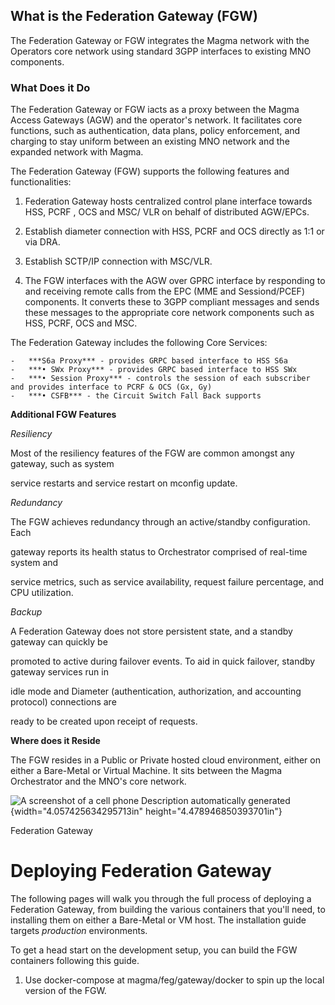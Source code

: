 ## What is the Federation Gateway (FGW)

The Federation Gateway or FGW integrates the Magma network with the Operators core network using standard 3GPP interfaces to existing MNO components.

### What Does it Do

The Federation Gateway or FGW iacts as a proxy between the Magma Access
Gateways (AGW) and the operator's network. It facilitates core
functions, such as authentication, data plans, policy enforcement, and
charging to stay uniform between an existing MNO network and the
expanded network with Magma.

The Federation Gateway (FGW) supports the following features and
functionalities:

1.  Federation Gateway hosts centralized control plane interface towards
    HSS, PCRF , OCS and MSC/ VLR on behalf of distributed AGW/EPCs.

2.  Establish diameter connection with HSS, PCRF and OCS directly as 1:1
    or via DRA.

3.  Establish SCTP/IP connection with MSC/VLR.

4.  The FGW interfaces with the AGW over GPRC interface by responding to
    and receiving remote calls from the EPC (MME and Sessiond/PCEF)
    components. It converts these to 3GPP compliant messages and sends
    these messages to the appropriate core network components such as
    HSS, PCRF, OCS and MSC.

The Federation Gateway includes the following Core Services:

    -   ***S6a Proxy*** - provides GRPC based interface to HSS S6a
    -   ***• SWx Proxy*** - provides GRPC based interface to HSS SWx
    -   ***• Session Proxy*** - controls the session of each subscriber and provides interface to PCRF & OCS (Gx, Gy)
    -   ***• CSFB*** - the Circuit Switch Fall Back supports

**Additional FGW Features**

*Resiliency*

Most of the resiliency features of the FGW are common amongst any
gateway, such as system

service restarts and service restart on mconfig update.

*Redundancy*

The FGW achieves redundancy through an active/standby configuration.
Each

gateway reports its health status to Orchestrator comprised of real-time
system and

service metrics, such as service availability, request failure
percentage, and CPU utilization.

*Backup*

A Federation Gateway does not store persistent state, and a standby
gateway can quickly be

promoted to active during failover events. To aid in quick failover,
standby gateway services run in

idle mode and Diameter (authentication, authorization, and accounting
protocol) connections are

ready to be created upon receipt of requests.

**Where does it Reside**

The FGW resides in a Public or Private hosted cloud environment, either
on either a Bare-Metal or Virtual Machine. It sits between the Magma
Orchestrator and the MNO's core network.

![A screenshot of a cell phone Description automatically
generated](media/image1.png){width="4.057425634295713in"
height="4.478946850393701in"}

Federation Gateway

Deploying Federation Gateway
============================

The following pages will walk you through the full process of deploying
a Federation Gateway, from building the various containers that you\'ll
need, to installing them on either a Bare-Metal or VM host. The
installation guide targets *production* environments.

To get a head start on the development setup, you can build the FGW
containers following this guide.

1.  Use docker-compose at magma/feg/gateway/docker to spin up the local
    version of the FGW.
